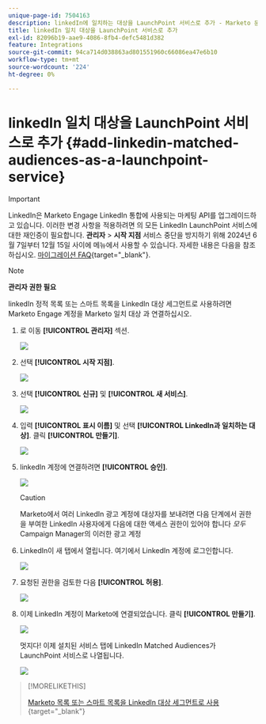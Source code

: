 ```yaml
---
unique-page-id: 7504163
description: linkedIn에 일치하는 대상을 LaunchPoint 서비스로 추가 - Marketo 문서 - 제품 설명서
title: linkedIn 일치 대상을 LaunchPoint 서비스로 추가
exl-id: 82096b19-aae9-4086-8fb4-defc5481d382
feature: Integrations
source-git-commit: 94ca714d038863ad801551960c66086ea47e6b10
workflow-type: tm+mt
source-wordcount: '224'
ht-degree: 0%

---
```


# linkedIn 일치 대상을 LaunchPoint 서비스로 추가 {#add-linkedin-matched-audiences-as-a-launchpoint-service}

>[!IMPORTANT]
>
>LinkedIn은 Marketo Engage LinkedIn 통합에 사용되는 마케팅 API를 업그레이드하고 있습니다. 이러한 변경 사항을 적용하려면 의 모든 LinkedIn LaunchPoint 서비스에 대한 재인증이 필요합니다. **관리자** > **시작 지점** 서비스 중단을 방지하기 위해 2024년 6월 7일부터 12월 15일 사이에 메뉴에서 사용할 수 있습니다. 자세한 내용은 다음을 참조하십시오. [마이그레이션 FAQ](https://nation.marketo.com/t5/employee-blogs/linkedin-re-authentication-required/ba-p/347794){target="_blank"}.

>[!NOTE]
>
>**관리자 권한 필요**

linkedIn 정적 목록 또는 스마트 목록을 LinkedIn 대상 세그먼트로 사용하려면 Marketo Engage 계정을 Marketo 일치 대상 과 연결하십시오.

1. 로 이동 **[!UICONTROL 관리자]** 섹션.

   ![](assets/admin.png)

1. 선택 **[!UICONTROL 시작 지점]**.

   ![](assets/image2014-12-5-14-3a35-3a27.png)

1. 선택 **[!UICONTROL 신규]** 및 **[!UICONTROL 새 서비스]**.

   ![](assets/image2014-12-5-14-3a37-3a33.png)

1. 입력 **[!UICONTROL 표시 이름]** 및 선택 **[!UICONTROL LinkedIn과 일치하는 대상]**. 클릭 **[!UICONTROL 만들기]**.

   ![](assets/image2018-2-23-14-3a25-3a39.png)

1. linkedIn 계정에 연결하려면 **[!UICONTROL 승인]**.

   ![](assets/authorizeaccount.png)

   >[!CAUTION]
   >
   >Marketo에서 여러 LinkedIn 광고 계정에 대상자를 보내려면 다음 단계에서 권한을 부여한 LinkedIn 사용자에게 다음에 대한 액세스 권한이 있어야 합니다 *모두* Campaign Manager의 이러한 광고 계정

1. LinkedIn이 새 탭에서 열립니다. 여기에서 LinkedIn 계정에 로그인합니다.

   ![](assets/image2018-2-23-14-3a32-3a20.png)

1. 요청된 권한을 검토한 다음 **[!UICONTROL 허용]**.

   ![](assets/li-permissions.png)

1. 이제 LinkedIn 계정이 Marketo에 연결되었습니다. 클릭 **[!UICONTROL 만들기]**.

   ![](assets/image2018-2-23-14-3a35-3a55.png)

   멋지다! 이제 설치된 서비스 탭에 LinkedIn Matched Audiences가 LaunchPoint 서비스로 나열됩니다.

   ![](assets/bartholomew2.png)

>[!MORELIKETHIS]
>
>[Marketo 목록 또는 스마트 목록을 LinkedIn 대상 세그먼트로 사용](/help/marketo/product-docs/demand-generation/social/social-functions/use-a-marketo-list-or-smart-list-as-a-linkedin-audience-segment.md){target="_blank"}
